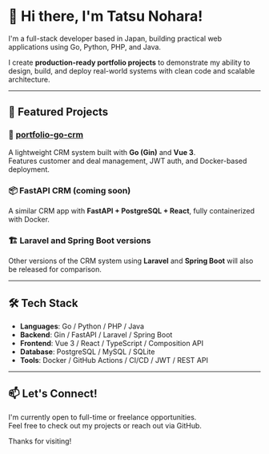 # 👋 Hi there, I'm Tatsu Nohara!

I'm a full-stack developer based in Japan, building practical web applications using Go, Python, PHP, and Java.

I create **production-ready portfolio projects** to demonstrate my ability to design, build, and deploy real-world systems with clean code and scalable architecture.

---

## 🚀 Featured Projects

### 🧩 [portfolio-go-crm](https://github.com/tnohara48/portfolio-go-crm)
A lightweight CRM system built with **Go (Gin)** and **Vue 3**.  
Features customer and deal management, JWT auth, and Docker-based deployment.

### 📦 FastAPI CRM (coming soon)
A similar CRM app with **FastAPI + PostgreSQL + React**, fully containerized with Docker.

### 🏗 Laravel and Spring Boot versions
Other versions of the CRM system using **Laravel** and **Spring Boot** will also be released for comparison.

---

## 🛠 Tech Stack

- **Languages**: Go / Python / PHP / Java
- **Backend**: Gin / FastAPI / Laravel / Spring Boot
- **Frontend**: Vue 3 / React / TypeScript / Composition API
- **Database**: PostgreSQL / MySQL / SQLite
- **Tools**: Docker / GitHub Actions / CI/CD / JWT / REST API

---

## 📫 Let's Connect!

I'm currently open to full-time or freelance opportunities.  
Feel free to check out my projects or reach out via GitHub.

Thanks for visiting!
